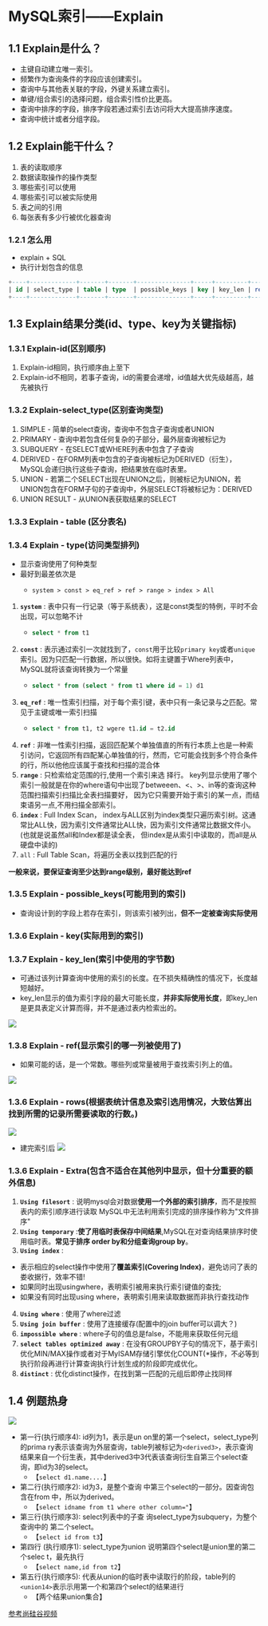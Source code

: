 # MySQL索引——Explain

## 1.1 Explain是什么？

- 主键自动建立唯一索引。
- 频繁作为查询条件的字段应该创建索引。
- 查询中与其他表关联的字段，外键关系建立索引。
- 单键/组合索引的选择问题，组合索引性价比更高。
- 查询中排序的字段，排序字段若通过索引去访问将大大提高排序速度。
- 查询中统计或者分组字段。

##  1.2 Explain能干什么？

1. 表的读取顺序
2. 数据读取操作的操作类型
3. 哪些索引可以使用
4. 哪些索引可以被实际使用
5. 表之间的引用
6. 每张表有多少行被优化器查询

### 1.2.1 怎么用

- explain + SQL 
- 执行计划包含的信息
```sql
+----+-------------+-------+-------+---------------+-----+---------+------+------+-------+
| id | select_type | table | type  | possible_keys | key | key_len | ref  | rows | Extra |
+----+-------------+-------+-------+---------------+-----+---------+------+------+-------+
```
## 1.3 Explain结果分类(id、type、key为关键指标)
###  1.3.1 **Explain-id(区别顺序)**
  1. Explain-id相同，执行顺序由上至下
  2. Explain-id不相同，若事子查询，id的需要会递增，id值越大优先级越高，越先被执行

###  1.3.2 **Explain-select_type(区别查询类型)**
  1. SIMPLE - 简单的select查询，查询中不包含子查询或者UNION
  2. PRIMARY - 查询中若包含任何复杂的子部分，最外层查询被标记为
  3. SUBQUERY - 在SELECT或WHERE列表中包含了子查询
  4. DERIVED - 在FORM列表中包含的子查询被标记为DERIVED（衍生），MySQL会递归执行这些子查询，把结果放在临时表里。
  5. UNION - 若第二个SELECT出现在UNION之后，则被标记为UNION，若UNION包含在FORM子句的子查询中，外层SELECT将被标记为：DERIVED
  6. UNION RESULT - 从UNION表获取结果的SELECT
###  1.3.3 **Explain - table (区分表名)**
###  1.3.4 **Explain - type(访问类型排列)**
  - 显示查询使用了何种类型
  - 最好到最差依次是
    - ```
      system > const > eq_ref > ref > range > index > All
      ```
  1. **`system`** : 表中只有一行记录（等于系统表），这是const类型的特例，平时不会出现，可以忽略不计
      - ```sql
        select * from t1
        ```
  2. **`const`** : 表示通过索引一次就找到了，`const`用于比较`primary key`或者`unique`索引。因为只匹配一行数据，所以很快。如将主键置于Where列表中，MySQL就将该查询转换为一个常量
      - ```sql
        select * from (select * from t1 where id = 1) d1
        ```
  3. **`eq_ref`** : 唯一性索引扫描，对于每个索引键，表中只有一条记录与之匹配。常见于主键或唯一索引扫描
      - ```sql
        select * from t1, t2 wgere t1.id = t2.id
        ```
  4. **`ref`** : 非唯一性索引扫描，返回匹配某个单独值直的所有行本质上也是一种索引访问，它返回所有四配某心单独值的行，然而，它可能会找到多个符合条件的行，所以他他应该属于查找和扫描的混合体
  5. **`range`** : 只检索给定范围的行,使用一个索引来选 择行。 key列显示使用了哪个索引一般就是在你的where语句中出现了betweeen、<、>、in等的查询这种范围扫描索引扫描比全表扫描要好， 因为它只需要开始于索引的某一点，而结束语另一点,不用扫描全部索引。
  6. **`index`** : Full Index Scan， index与ALL区别为index类型只遍历索引树。这通常比ALL快，因为索引文件通常比ALL快，因为索引文件通常比数据文件小。(也就是说虽然all和Index都是读全表， 但index是从索引中读取的，而all是从硬盘中读的) 
  7. `all` : Full Table Scan，将遍历全表以找到匹配的行

**一般来说，要保证查询至少达到range级别，最好能达到ref**

###  1.3.5 **Explain - possible_keys(可能用到的索引)**
- 查询设计到的字段上若存在索引，则该索引被列出，**但不一定被查询实际使用**

###  1.3.6 **Explain - key(实际用到的索引)**

###  1.3.7 **Explain - key_len(索引中使用的字节数)**
- 可通过该列计算查询中使用的索引的长度。在不损失精确性的情况下，长度越短越好。
- key_len显示的值为索引字段的最大可能长度，**并非实际使用长度**，即key_len是更具表定义计算而得，并不是通过表内检索出的。

![](https://files.mdnice.com/user/1562/46900fc5-7456-4172-aa8d-adab895d09eb.png)

###  1.3.8 **Explain - ref(显示索引的哪一列被使用了)**
 - 如果可能的话，是一个常数。哪些列或常量被用于查找索引列上的值。
 
![](https://files.mdnice.com/user/1562/8737a380-5178-4c41-9701-f52fb144789b.png)

###  1.3.6 **Explain - rows(根据表统计信息及索引选用情况，大致估算出找到所需的记录所需要读取的行数。)**

![](https://files.mdnice.com/user/1562/ca812c53-70fe-4c93-bc8f-b5f607192796.png)
- 建完索引后
![](https://files.mdnice.com/user/1562/e55d016c-66c7-429e-9054-059c7395ab02.png)

###  1.3.6 **Explain - Extra(包含不适合在其他列中显示，但十分重要的额外信息)**
1. **`Using filesort`** : 说明mysql会对数据**使用一个外部的索引排序**，而不是按照表内的索引顺序进行读取 MySQL中无法利用索引完成的排序操作称为"文件排序"
2. **`Using temporary`** :**使了用临时表保存中间结果**,MySQL在对查询结果排序时使用临时表。**常见于排序 order by和分组查询group by**。
3. **`Using index`** :
  - 表示相应的select操作中使用了**覆盖索引(Covering Index)**，避免访问了表的娄收据行，效率不错!
  - 如果同时出现usingwhere，表明索引被用来执行索引键值的查找;
  - 如果没有同时出现using where，表明索引用来读取数据而非执行查找动作
4. **`Using where`** : 使用了where过滤
5. **`Using join buffer`** : 使用了连接缓存(配置中的join buffer可以调大？)
6. **`impossible where`** : where子句的值总是false，不能用来获取任何元组
7. **`select tables optimized away`** : 在没有GROUPBY子句的情况下，基于索引优化MIN/MAX操作或者对于MyISAM存储引擎优化COUNT(*操作，不必等到执行阶段再进行计算查询执行计划生成的阶段即完成优化。
8. **`distinct`** : 优化distinct操作，在找到第一匹配的元组后即停止找同样

## 1.4 例题热身
![](https://files.mdnice.com/user/1562/6af36548-075b-48cf-a59c-15b6a3a9bc91.png)

- 第一行(执行顺序4): id列为1，表示是un on里的第一个select，select_type列的prima ry表示该查询为外层查询，table列被标记为`<derived3>`，表示查询结果来自一个衍生表，其中derived3中3代表该查询衍生自第三个select查询，即id为3的select。
  - 【`select d1.name....`】
- 第二行(执行顺序2): id为3，是整个查询 中第三个select的一部分。因查询包含在from 中，所以为derived。 
  - 【`select idname from t1 where other column="`】
- 第三行(执行顺序3): select列表中的子查 询select_type为subquery，为整个查询中的 第二个select。 
  - 【`select id from t3`】 
- 第四行 (执行顺序1): select_type为union 说明第四个select是union里的第二个selec t，最先执行
  - 【`select name,id from t2`】 
- 第五行(执行顺序5): 代表从union的临时表中读取行的阶段，table列的`<union14>`表示示用第一个和第四个select的结果进行
  - 【两个结果union集合】


[参考尚硅谷视频](尚硅谷 "链接：https://www.bilibili.com/video/BV1KW411u7vy?p=31&spm_id_from=pageDriver")